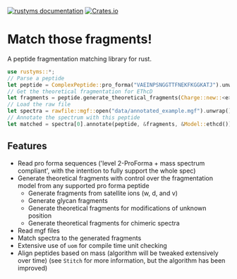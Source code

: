 [![rustyms documentation](https://docs.rs/rustyms/badge.svg)](https://docs.rs/rustyms)
[![Crates.io](https://img.shields.io/crates/v/rustyms.svg)](https://crates.io/crates/rustyms)

# Match those fragments!

A peptide fragmentation matching library for rust.

```rust
use rustyms::*;
// Parse a peptide
let peptide = ComplexPeptide::pro_forma("VAEINPSNGGTTFNEKFKGGKATJ").unwrap();
// Get the theoretical fragmentation for EThcD
let fragments = peptide.generate_theoretical_fragments(Charge::new::<e>(4.0), &Model::ethcd()).unwrap();
// Load the raw file
let spectra = rawfile::mgf::open("data/annotated_example.mgf").unwrap();
// Annotate the spectrum with this peptide
let matched = spectra[0].annotate(peptide, &fragments, &Model::ethcd());
```

## Features
 - Read pro forma sequences ('level 2-ProForma + mass spectrum compliant', with the intention to fully support the whole spec)
 - Generate theoretical fragments with control over the fragmentation model from any supported pro forma peptide
   - Generate fragments from satellite ions (w, d, and v)
   - Generate glycan fragments
   - Generate theoretical fragments for modifications of unknown position
   - Generate theoretical fragments for chimeric spectra
 - Read mgf files
 - Match spectra to the generated fragments
 - Extensive use of `uom` for compile time unit checking
 - Align peptides based on mass (algorithm will be tweaked extensively over time) (see `Stitch` for more information, but the algorithm has been improved)